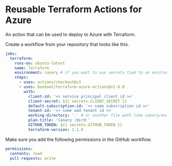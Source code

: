 # Reusable Terraform Actions for Azure

An action that can be used to deploy to Azure with Terraform.

Create a workflow from your repository that looks like this. 

``` yaml
jobs:
  terraform:
    runs-on: ubuntu-latest
    name: Terraform
    environment: canary # if you want to use secrets tied to an environment, define an environment in your repository (e.g. 'canary')
    steps:
      - uses: actions/checkout@v3
      - uses: boxboat/terraform-azure-actions@v1.0.0
        with:
          client-id: '<< service principal client id >>'
          client-secret: ${{ secrets.CLIENT_SECRET }}
          default-subscription-id: '<< some subscription id >>'
          tenant-id: '<< some aad tenant id >>'
          working-directory: '.' # or another file path like canary/another-folder
          plan-title: 'Canary :bird:'
          GITHUB_TOKEN: ${{ secrets.GITHUB_TOKEN }}
          terraform-version: 1.1.9
```

Make sure you add the following permissions in the GitHub workflow.

``` yaml
permissions:
  contents: read
  pull-requests: write
```
      
